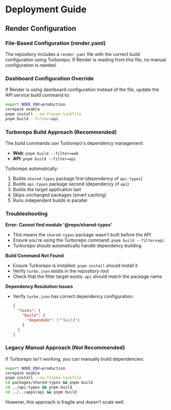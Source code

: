 # Deployment Guide

## Render Configuration

### File-Based Configuration (render.yaml)

The repository includes a `render.yaml` file with the correct build configuration using Turborepo. If Render is reading from this file, no manual configuration is needed.

### Dashboard Configuration Override

If Render is using dashboard configuration instead of the file, update the API service build command to:

```bash
export NODE_ENV=production
corepack enable
pnpm install --no-frozen-lockfile
pnpm build --filter=api
```

### Turborepo Build Approach (Recommended)

The build commands use Turborepo's dependency management:

- **Web**: `pnpm build --filter=web`
- **API**: `pnpm build --filter=api`

Turborepo automatically:

1. Builds `shared-types` package first (dependency of `api-types`)
2. Builds `api-types` package second (dependency of `api`)
3. Builds the target application last
4. Skips unchanged packages (smart caching)
5. Runs independent builds in parallel

### Troubleshooting

**Error: Cannot find module '@repo/shared-types'**

- This means the `shared-types` package wasn't built before the API
- Ensure you're using the Turborepo command: `pnpm build --filter=api`
- Turborepo should automatically handle dependency building

**Build Command Not Found**

- Ensure Turborepo is installed: `pnpm install` should install it
- Verify `turbo.json` exists in the repository root
- Check that the filter target exists: `api` should match the package name

**Dependency Resolution Issues**

- Verify `turbo.json` has correct dependency configuration:
  ```json
  {
    "tasks": {
      "build": {
        "dependsOn": ["^build"]
      }
    }
  }
  ```

### Legacy Manual Approach (Not Recommended)

If Turborepo isn't working, you can manually build dependencies:

```bash
export NODE_ENV=production
corepack enable
pnpm install --no-frozen-lockfile
cd packages/shared-types && pnpm build
cd ../api-types && pnpm build
cd ../../apps/api && pnpm build
```

However, this approach is fragile and doesn't scale well.
